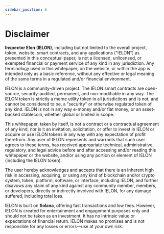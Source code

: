 ```yaml
---
sidebar_position: 6
---
```


# Disclaimer  

**Inspector Elon (IELON)**, including but not limited to the overall project, token, website, smart contracts, and any applications ("IELON") as presented in this conceptual paper, is not a licensed, unlicensed, or exempted financial or payment service of any kind in any jurisdiction. Any terminology used in this whitepaper, on the website, or within the app is intended only as a basic reference, without any effective or legal meaning of the same terms in a regulated and/or financial environment.  

IELON is a community-driven project. The IELON smart contracts are open-source, security-audited, permanent, and non-modifiable in any way. The IELON token is strictly a meme utility token in all jurisdictions and is not, and cannot be considered to be, a "security" or otherwise regulated token of any kind. IELON is not in any way e-money and/or fiat money, or an asset-backed stablecoin, whether global or limited in scope.  

This whitepaper, taken by itself, is not a contract or a contractual agreement of any kind, nor is it an invitation, solicitation, or offer to invest in IELON or acquire or use IELON tokens in any way with any expectation of profit therefrom. Any user of IELON represents and warrants that such user agrees to these terms, has received appropriate technical, administrative, regulatory, and legal advice before and after accessing and/or reading this whitepaper or the website, and/or using any portion or element of IELON (including the IELON token).  

The user hereby acknowledges and accepts that there is an inherent high risk in accessing, acquiring, or using any kind of blockchain and/or crypto system, token, platform, software, or interface, including IELON, and further disavows any claim of any kind against any community member, members, or developers, directly or indirectly involved with IELON, for any damage suffered, including total loss.  

IELON is built on **Solana**, offering fast transactions and low fees. However, IELON is created for entertainment and engagement purposes only and should not be taken as an investment. It has no intrinsic value or expectations of financial return. IELON makes no promises and is not responsible for any losses or errors—use at your own risk.  
